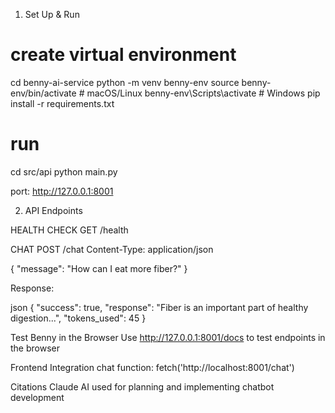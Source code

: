 1. Set Up & Run
# create virtual environment
cd benny-ai-service
python -m venv benny-env
source benny-env/bin/activate  # macOS/Linux benny-env\Scripts\activate   # Windows
pip install -r requirements.txt
# run
cd src/api
python main.py

port: http://127.0.0.1:8001

2. API Endpoints

HEALTH CHECK
GET /health

CHAT
POST /chat
Content-Type: application/json

{
    "message": "How can I eat more fiber?"
}

Response:

json 
{
    "success": true,
    "response": "Fiber is an important part of healthy digestion...",
    "tokens_used": 45
}

Test Benny in the Browser
Use http://127.0.0.1:8001/docs to test endpoints in the browser

Frontend Integration
chat function: fetch('http://localhost:8001/chat')


Citations
Claude AI used for planning and implementing chatbot development
